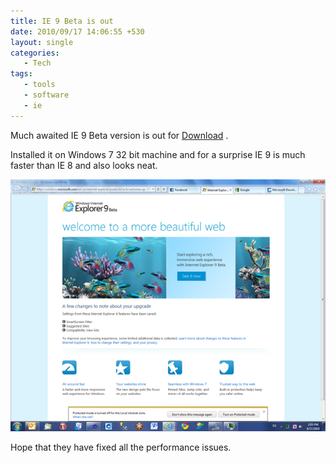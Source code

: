 ```yaml
---
title: IE 9 Beta is out
date: 2010/09/17 14:06:55 +530
layout: single
categories: 
   - Tech
tags:
   - tools
   - software
   - ie
---
```


Much awaited IE 9 Beta version is out for [Download](http://www.microsoft.com/downloads/en/default.aspx) .

Installed it on Windows 7 32 bit machine and for a surprise IE 9 is much faster than IE 8 and also looks neat.

![IE 9](/assets/images/ie9.png)

Hope that they have fixed all the performance issues.